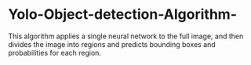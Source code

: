 # Yolo-Object-detection-Algorithm-
This algorithm applies a single neural network to the full image, and then divides the image into regions and predicts bounding boxes and probabilities for each region.
